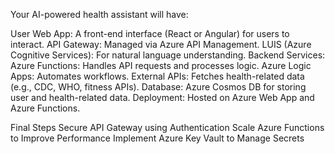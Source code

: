 Your AI-powered health assistant will have:

User Web App: A front-end interface (React or Angular) for users to interact.
API Gateway: Managed via Azure API Management.
LUIS (Azure Cognitive Services): For natural language understanding.
Backend Services:
Azure Functions: Handles API requests and processes logic.
Azure Logic Apps: Automates workflows.
External APIs: Fetches health-related data (e.g., CDC, WHO, fitness APIs).
Database: Azure Cosmos DB for storing user and health-related data.
Deployment: Hosted on Azure Web App and Azure Functions.

Final Steps
Secure API Gateway using Authentication
Scale Azure Functions to Improve Performance
Implement Azure Key Vault to Manage Secrets
